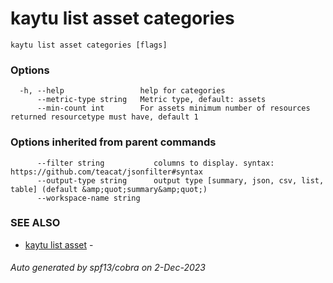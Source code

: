 # kaytu list asset categories



```
kaytu list asset categories [flags]
```

### Options

```
  -h, --help                 help for categories
      --metric-type string   Metric type, default: assets
      --min-count int        For assets minimum number of resources returned resourcetype must have, default 1
```

### Options inherited from parent commands

```
      --filter string           columns to display. syntax: https://github.com/teacat/jsonfilter#syntax
      --output-type string      output type [summary, json, csv, list, table] (default &amp;quot;summary&amp;quot;)
      --workspace-name string   
```

### SEE ALSO

* [kaytu list asset](kaytu_list_asset)	 - 

###### Auto generated by spf13/cobra on 2-Dec-2023
